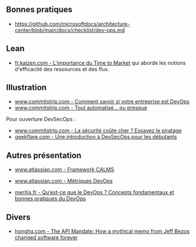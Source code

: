 ## Bonnes pratiques

* https://github.com/microsoftdocs/architecture-center/blob/main/docs/checklist/dev-ops.md

## Lean

* [fr.kaizen.com - L'importance du Time to Market](https://fr.kaizen.com/produits/importance-time-to-market-fr) qui aborde les notions d'efficacité des ressources et des flux.

## Illustration

* [www.commitstrip.com - Comment savoir si votre entreprise est DevOps](https://www.commitstrip.com/fr/2015/02/02/is-your-company-ready-for-devops/?)
* [www.commitstrip.com - Tout automatisé… ou presque](https://www.commitstrip.com/fr/2015/06/22/can-we-automate-everything/?setLocale=1)

Pour ouverture DevSecOps :

* [www.commitstrip.com - La sécurité coûte cher ? Essayez le piratage](https://www.commitstrip.com/fr/2017/06/19/security-too-expensive-try-a-hack/?)
* [geekflare.com - Une introduction à DevSecOps pour les débutants](https://geekflare.com/fr/devsecops-introduction/)


## Autres présentation

* [www.atlassian.com - Framework CALMS](https://www.atlassian.com/fr/devops/frameworks/calms-framework)
* [www.atlassian.com - Métriques DevOps](https://www.atlassian.com/fr/devops/frameworks/devops-metrics)

* [meritis.fr - Qu’est-ce que le DevOps ? Concepts fondamentaux et bonnes pratiques du DevOps](https://meritis.fr/devops-avez-dit-devops/)

## Divers

* [honghq.com - The API Mandate: How a mythical memo from Jeff Bezos changed software forever](https://konghq.com/blog/api-mandate)


